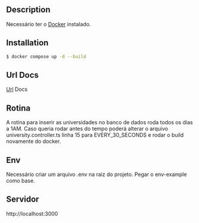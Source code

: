 ## Description

Necessário ter o [Docker](https://docs.docker.com/engine/install/) instalado.

## Installation

```bash
$ docker compose up -d --build
```

## Url Docs
[Url](http://localhost:3000/docs) Docs

## Rotina
A rotina para inserir as universidades no banco de dados roda todos os dias a 1AM.
Caso queria rodar antes do tempo poderá alterar o arquivo university.controller.ts linha 15
para EVERY_30_SECONDS e rodar o build novamente do docker.

## Env
Necessário criar um arquivo .env na raiz do projeto. Pegar o env-example como base.

## Servidor
http://localhost:3000

